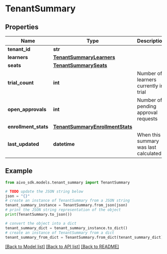 # TenantSummary


## Properties

Name | Type | Description | Notes
------------ | ------------- | ------------- | -------------
**tenant_id** | **str** |  | 
**learners** | [**TenantSummaryLearners**](TenantSummaryLearners.md) |  | 
**seats** | [**TenantSummarySeats**](TenantSummarySeats.md) |  | 
**trial_count** | **int** | Number of learners currently in trial | 
**open_approvals** | **int** | Number of pending approval requests | 
**enrollment_stats** | [**TenantSummaryEnrollmentStats**](TenantSummaryEnrollmentStats.md) |  | [optional] 
**last_updated** | **datetime** | When this summary was last calculated | 

## Example

```python
from aivo_sdk.models.tenant_summary import TenantSummary

# TODO update the JSON string below
json = "{}"
# create an instance of TenantSummary from a JSON string
tenant_summary_instance = TenantSummary.from_json(json)
# print the JSON string representation of the object
print(TenantSummary.to_json())

# convert the object into a dict
tenant_summary_dict = tenant_summary_instance.to_dict()
# create an instance of TenantSummary from a dict
tenant_summary_from_dict = TenantSummary.from_dict(tenant_summary_dict)
```
[[Back to Model list]](../README.md#documentation-for-models) [[Back to API list]](../README.md#documentation-for-api-endpoints) [[Back to README]](../README.md)


